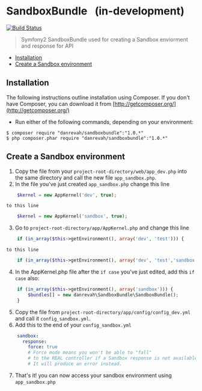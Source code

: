 # SandboxBundle &nbsp; (in-development)
[![Build Status](https://travis-ci.org/danrevah/SandboxBundle.svg?branch=master)](https://travis-ci.org/danrevah/SandboxBundle)

> Symfony2 SandboxBundle
> used for creating a Sandbox enviorment and response for API

 * [Installation](#installation)
 * [Create a Sandbox environment](#create-a-sandbox-environment)

## Installation

The following instructions outline installation using Composer. If you don't
have Composer, you can download it from [http://getcomposer.org/](http://getcomposer.org/)

 * Run either of the following commands, depending on your environment:

```
$ composer require "danrevah/sandboxbundle":"1.0.*" 
$ php composer.phar require "danrevah/sandboxbundle":"1.0.*"
```


## Create a Sandbox environment

1. Copy the file from your `project-root-directory/web/app_dev.php` into the same directory and call the new file `app_sandbox.php`.
2. In the file you've just created `app_sandbox.php` change this line
```php 
    $kernel = new AppKernel('dev', true); 
``` 
    to this line
```php
    $kernel = new AppKernel('sandbox', true);
```
3. Go to `project-root-directory/app/AppKernel.php` and change this line  
```php
    if (in_array($this->getEnvironment(), array('dev', 'test'))) {
```
    to this line
```php
    if (in_array($this->getEnvironment(), array('dev', 'test','sandbox'))) {
```
4. In the AppKernel.php file after the `if case` you've just edited, add this `if case` also:
```php
    if (in_array($this->getEnvironment(), array('sandbox'))) {
        $bundles[] = new danrevah\SandboxBundle\SandboxBundle();
    }
```
5. Copy the file from `project-root-directory/app/config/config_dev.yml` and call it `config_sandbox.yml`.
6. Add this to the end of your `config_sandbox.yml`
```yml
    sandbox:
      response:
        force: true
        # Force mode means you won't be able to "fall"
        # to the REAL controller if a Sandbox response is not available.
        # It will produce an error instead.
```
7. That's it! you can now access your sandbox environment using `app_sandbox.php`
